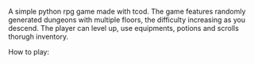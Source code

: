 A simple python rpg game made with tcod.
The game features randomly generated dungeons with multiple floors, the difficulty increasing as you descend. The player can level up, use equipments, potions and scrolls thorugh inventory. 

How to play: 
